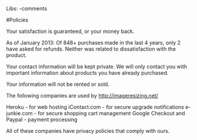 Libs: -comments

#Policies

Your satisfaction is guaranteed, or your money back. 

As of January 2013: Of 848+ purchases made in the last 4 years, only 2 have asked for refunds. Neither was related to dissatisfaction with the product.

Your contact information will be kept private. We will only contact you with important information about products you have already purchased.

Your information will not be rented or sold.

The following companies are used by http://imageresizing.net/

Heroku - for web hosting
iContact.com - for secure upgrade notifications
e-junkie.com - for secure shopping cart management
Google Checkout and Paypal - payment processing

All of these companies have privacy policies that comply with ours.
